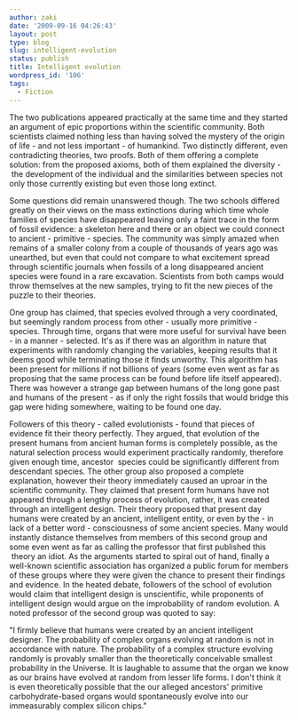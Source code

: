 ```yaml
---
author: zaki
date: '2009-09-16 04:26:43'
layout: post
type: blog
slug: intelligent-evolution
status: publish
title: Intelligent evolution
wordpress_id: '106'
tags:
  - Fiction
---
```


The two publications appeared practically at the same time and they started an
argument of epic proportions within the scientific community. Both scientists
claimed nothing less than having solved the mystery of the origin of life -
and not less important - of humankind. Two distinctly different, even
contradicting theories, two proofs. Both of them offering a complete solution:
from the proposed axioms, both of them explained the diversity -  the
development of the individual and the similarities between species not only
those currently existing but even those long extinct.

Some questions did remain unanswered though. The two schools differed greatly
on their views on the mass extinctions during which time whole families of
species have disappeared leaving only a faint trace in the form of fossil
evidence: a skeleton here and there or an object we could connect to ancient -
primitive - species. The community was simply amazed when remains of a smaller
colony from a couple of thousands of years ago was unearthed, but even that
could not compare to what excitement spread through scientific journals when
fossils of a long disappeared ancient species were found in a rare excavation.
Scientists from both camps would throw themselves at the new samples, trying
to fit the new pieces of the puzzle to their theories.

One group has claimed, that species evolved through a very coordinated, but
seemingly random process from other - usually more primitive - species.
Through time, organs that were more useful for survival have been - in a
manner - selected. It's as if there was an algorithm in nature that
experiments with randomly changing the variables, keeping results that it
deems good while terminating those it finds unworthy. This algorithm has been
present for millions if not billions of years (some even went as far as
proposing that the same process can be found before life itself appeared).
There was however a strange gap between humans of the long gone past and
humans of the present - as if only the right fossils that would bridge this
gap were hiding somewhere, waiting to be found one day.

Followers of this theory - called evolutionists - found that pieces of evidence
fit their theory perfectly. They argued, that evolution of the present humans
from ancient human forms is completely possible, as the natural selection
process would experiment practically randomly, therefore given enough time,
ancestor  species could be significantly different from descendant species.
The other group also proposed a complete explanation, however their theory
immediately caused an uproar in the scientific community. They claimed that
present form humans have not appeared through a lengthy process of evolution,
rather, it was created through an intelligent design. Their theory proposed
that present day humans were created by an ancient, intelligent entity, or
even by the - in lack of a better word - consciousness of some ancient
species. Many would instantly distance themselves from members of this second
group and some even went as far as calling the professor that first published
this  theory an idiot. As the arguments started to spiral out of hand, finally
a well-known scientific association has organized a public forum for members
of these groups where they were given the chance to present their findings
and evidence. In the heated debate, followers of the school of evolution would
claim that intelligent design is unscientific, while proponents of intelligent
design would argue on the improbability of random evolution. A noted professor
of the second group was quoted to say:

"I firmly believe that humans were created by an ancient intelligent designer.
The probability of complex organs evolving at random is not in accordance with
nature. The probability of a complex structure evolving randomly is provably
smaller than the theoretically conceivable smallest probability in the
Universe. It is laughable to assume that the organ we know as our brains have
evolved at random from lesser life forms. I don't think it is even
theoretically possible that the our alleged ancestors' primitive
carbohydrate-based organs would spontaneously evolve into our immeasurably
complex silicon chips."

